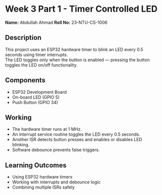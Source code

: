 # Week 3 Part 1 - Timer Controlled LED

**Name:** Abdullah Ahmad
**Roll No:** 23-NTU-CS-1006  

## Description
This project uses an ESP32 hardware timer to blink an LED every 0.5 seconds using timer interrupts.  
The LED toggles only when the button is enabled — pressing the button toggles the LED on/off functionality.

## Components
- ESP32 Development Board
- On-board LED (GPIO 5)
- Push Button (GPIO 34)

## Working
- The hardware timer runs at 1 MHz.
- An interrupt service routine toggles the LED every 0.5 seconds.
- Another ISR detects button presses and enables or disables LED blinking.
- Software debounce prevents false triggers.

## Learning Outcomes
- Using ESP32 hardware timers
- Working with interrupts and debounce logic
- Combining multiple ISRs safely
